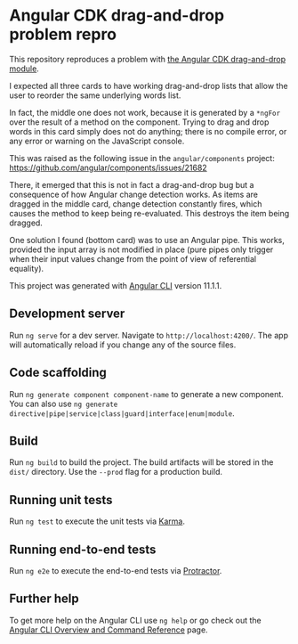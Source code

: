 # Angular CDK drag-and-drop problem repro

This repository reproduces a problem with [the Angular CDK drag-and-drop module](https://material.angular.io/cdk/drag-drop/overview).

I expected all three cards to have working drag-and-drop lists that allow the user to reorder the same underlying words list.

In fact, the middle one does not work, because it is generated by a `*ngFor` over the result of a method on the component. Trying to drag and drop words in this card simply does not do anything; there is no compile error, or any error or warning on the JavaScript console.

This was raised as the following issue in the `angular/components` project: https://github.com/angular/components/issues/21682

There, it emerged that this is not in fact a drag-and-drop bug but a consequence of how Angular change detection works. As items are dragged in the middle card, change detection constantly fires, which causes the method to keep being re-evaluated. This destroys the item being dragged.

One solution I found (bottom card) was to use an Angular pipe. This works, provided the input array is not modified in place (pure pipes only trigger when their input values change from the point of view of referential equality).

This project was generated with [Angular CLI](https://github.com/angular/angular-cli) version 11.1.1.

## Development server

Run `ng serve` for a dev server. Navigate to `http://localhost:4200/`. The app will automatically reload if you change any of the source files.

## Code scaffolding

Run `ng generate component component-name` to generate a new component. You can also use `ng generate directive|pipe|service|class|guard|interface|enum|module`.

## Build

Run `ng build` to build the project. The build artifacts will be stored in the `dist/` directory. Use the `--prod` flag for a production build.

## Running unit tests

Run `ng test` to execute the unit tests via [Karma](https://karma-runner.github.io).

## Running end-to-end tests

Run `ng e2e` to execute the end-to-end tests via [Protractor](http://www.protractortest.org/).

## Further help

To get more help on the Angular CLI use `ng help` or go check out the [Angular CLI Overview and Command Reference](https://angular.io/cli) page.
